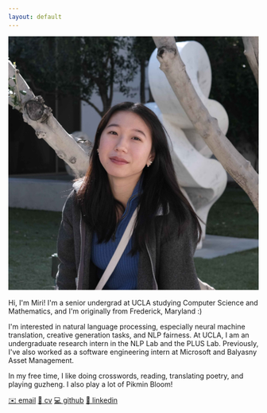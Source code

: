 ```yaml
---
layout: default
---
```


<img class="profile-picture" src="images/miri.png">

Hi, I'm Miri! I'm a senior undergrad at UCLA studying Computer Science and Mathematics, and I'm originally from Frederick, Maryland :)

I'm interested in natural language processing, especially neural machine translation, creative generation tasks, and NLP fairness.  At UCLA, I am an undergraduate research intern in the NLP Lab and the PLUS Lab.  Previously, I've also worked as a software engineering intern at Microsoft and Balyasny Asset Management.

In my free time, I like doing crosswords, reading, translating poetry, and playing guzheng.  I also play a lot of Pikmin Bloom!

[✉️ email](mailto:your.email@example.com)  [📄 cv](path/to/cv.pdf)  [💻 github](https://github.com/your-username)  [🔗 linkedin](https://linkedin.com/in/your-profile)


